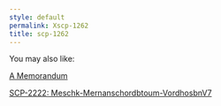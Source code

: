```yaml
---
style: default
permalink: Xscp-1262
title: scp-1262
---
```

You may also like:

[A Memorandum](http://scp-wiki.net/a-memorandum)

[SCP-2222: Meschk-Mernanschordbtoum-VordhosbnV7](http://scp-wiki.net/scp-2222)
